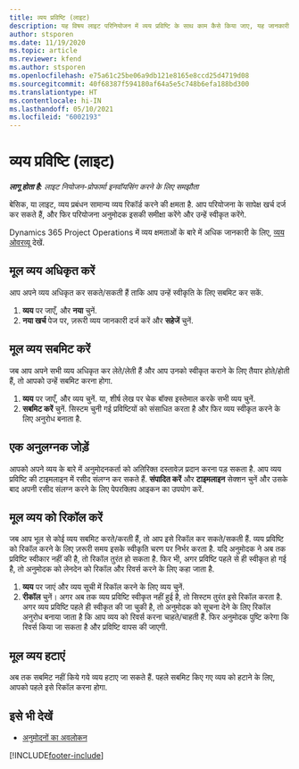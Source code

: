 ```yaml
---
title: व्यय प्रविष्टि (लाइट)
description: यह विषय लाइट परिनियोजन में व्यय प्रविष्टि के साथ काम कैसे किया जाए, यह जानकारी देता है.
author: stsporen
ms.date: 11/19/2020
ms.topic: article
ms.reviewer: kfend
ms.author: stsporen
ms.openlocfilehash: e75a61c25be06a9db121e8165e8ccd25d4719d08
ms.sourcegitcommit: 40f68387f594180af64a5e5c748b6efa188bd300
ms.translationtype: HT
ms.contentlocale: hi-IN
ms.lasthandoff: 05/10/2021
ms.locfileid: "6002193"
---
```

# <a name="expense-entry-lite"></a>व्यय प्रविष्टि (लाइट)

_**लागू होता है:** लाइट नियोजन-प्रोफार्मा इनवॉयसिंग करने के लिए समझौता_

बेसिक, या लाइट, व्यय प्रबंधन सामान्य व्यय रिकॉर्ड करने की क्षमता है. आप परियोजना के सापेक्ष खर्च दर्ज कर सकते हैं, और फिर परियोजना अनुमोदक इसकी समीक्षा करेंगे और उन्हें स्वीकृत करेंगे.

Dynamics 365 Project Operations में व्यय क्षमताओं के बारे में अधिक जानकारी के लिए, [व्यय ओवरव्यू](expense-overview.md) देखें.

## <a name="capture-a-basic-expense"></a>मूल व्यय अधिकृत करें

आप अपने व्यय अधिकृत कर सकते/सकती हैं ताकि आप उन्हें स्वीकृति के लिए सबमिट कर सकें.

1. **व्यय** पर जाएँ, और **नया** चुनें.
2. **नया खर्च** पेज पर, ज़रूरी व्यय जानकारी दर्ज करें और **सहेजें** चुनें.

## <a name="submit-a-basic-expense"></a>मूल व्यय सबमिट करें

जब आप अपने सभी व्यय अधिकृत कर लेते/लेती हैं और आप उनको स्वीकृत कराने के लिए तैयार होते/होती हैं, तो आपको उन्हें सबमिट करना होगा.

1. **व्यय** पर जाएँ, और व्यय चुनें. या, शीर्ष लेख पर चेक बॉक्स इस्तेमाल करके सभी व्यय चुनें.
2. **सबमिट करें** चुनें. सिस्टम चुनी गई प्रविष्टियों को संसाधित करता है और फिर व्यय स्वीकृत करने के लिए अनुरोध बनाता है.

## <a name="add-an-attachment"></a>एक अनुलग्नक जोड़ें

आपको अपने व्यय के बारे में अनुमोदनकर्ता को अतिरिक्त दस्तावेज़ प्रदान करना पड़ सकता है. आप व्यय प्रविष्टि की टाइमलाइन में रसीद संलग्न कर सकते हैं. **संपादित करें** और **टाइमलाइन** सेक्शन चुनें और उसके बाद अपनी रसीद संलग्न करने के लिए पेपरक्लिप आइकन का उपयोग करें.

## <a name="recall-a-basic-expense"></a>मूल व्यय को रिकॉल करें

जब आप भूल से कोई व्यय सबमिट करते/करती हैं, तो आप इसे रिकॉल कर सकते/सकती हैं. व्यय प्रविष्टि को रिकॉल करने के लिए ज़रूरी समय इसके स्वीकृति चरण पर निर्भर करता है.  यदि अनुमोदक ने अब तक प्रविष्टि स्वीकार नहीं की है, तो रिकॉल तुरंत हो सकता है. फिर भी, अगर प्रविष्टि पहले से ही स्वीकृत हो गई है, तो अनुमोदक को लेनदेन को रिकॉल और रिवर्स करने के लिए कहा जाता है.

1. **व्यय** पर जाएं और व्यय सूची में रिकॉल करने के लिए व्यय चुनें.
2. **रीकॉल** चुनें। अगर अब तक व्यय प्रविष्टि स्वीकृत नहीं हुई है, तो सिस्टम तुरंत इसे रिकॉल करता है. अगर व्यय प्रविष्टि पहले ही स्वीकृत की जा चुकी है, तो अनुमोदक को सूचना देने के लिए रिकॉल अनुरोध बनाया जाता है कि आप व्यय को रिवर्स करना चाहते/चाहती हैं. फिर अनुमोदक पुष्टि करेगा कि रिवर्स किया जा सकता है और प्रविष्टि वापस की जाएगी.

## <a name="delete-a-basic-expense"></a>मूल व्यय हटाएं

अब तक सबमिट नहीं किये गये व्यय हटाए जा सकते हैं. पहले सबमिट किए गए व्यय को हटाने के लिए, आपको पहले इसे रिकॉल करना होगा.

## <a name="see-also"></a>इसे भी देखें

- [अनुमोदनों का अवलोकन](../approvals/approvals-overview.md)


[!INCLUDE[footer-include](../includes/footer-banner.md)]